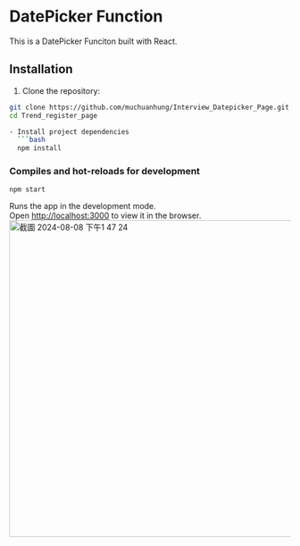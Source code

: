 # DatePicker Function
This is a DatePicker Funciton built with React.

## Installation

1. Clone the repository:

```bash
git clone https://github.com/muchuanhung/Interview_Datepicker_Page.git
cd Trend_register_page

- Install project dependencies
  ```bash
  npm install
  ```

### Compiles and hot-reloads for development

```
npm start
```

Runs the app in the development mode.\
Open [http://localhost:3000](http://localhost:3000) to view it in the browser.
<img width="567" alt="截圖 2024-08-08 下午1 47 24" src="https://github.com/user-attachments/assets/5e11dae3-769d-491a-8f6d-ac1f245a6c0d">
